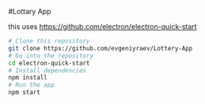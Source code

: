#Lottary App

this uses https://github.com/electron/electron-quick-start

```bash
# Clone this repository
git clone https://github.com/evgeniyraev/Lottery-App
# Go into the repository
cd electron-quick-start
# Install dependencies
npm install
# Run the app
npm start
```